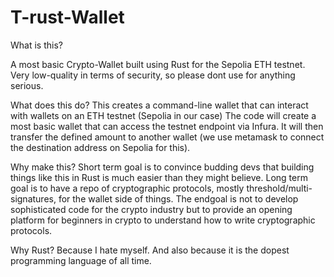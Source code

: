 # T-rust-Wallet

What is this?

A most basic Crypto-Wallet built using Rust for the Sepolia ETH testnet. Very low-quality in terms of security, so please dont use for anything serious.

What does this do?
This creates a command-line wallet that can interact with wallets on an ETH testnet (Sepolia in our case)
The code will create a most basic wallet that can access the testnet endpoint via Infura. It will then transfer the defined amount to another wallet (we use metamask to connect the destination address on Sepolia for this). 

Why make this?
Short term goal is to convince budding devs that building things like this in Rust is much easier than they might believe.
Long term goal is to have a repo of cryptographic protocols, mostly threshold/multi-signatures, for the wallet side of things.
The endgoal is not to develop sophisticated code for the crypto industry but to provide an opening platform for beginners in crypto to understand how to write cryptographic protocols.

Why Rust?
Because I hate myself. And also because it is the dopest programming language of all time.
